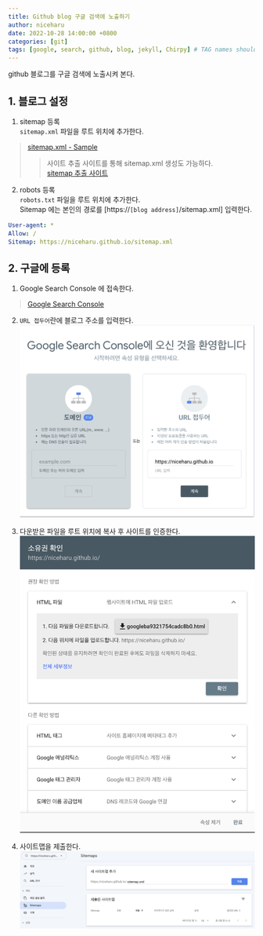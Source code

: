 ```yaml
---
title: Github blog 구글 검색에 노출하기
author: niceharu
date: 2022-10-28 14:00:00 +0800
categories: [git]
tags: [google, search, github, blog, jekyll, Chirpy] # TAG names should always be lowercase
---
```


github 블로그를 구글 검색에 노출시켜 본다.

## 1. 블로그 설정
1. sitemap 등록  
`sitemap.xml` 파일을 루트 위치에 추가한다.
> [sitemap.xml - Sample](https://github.com/niceharu/niceharu.github.io/blob/main/sitemap_sample.xml)  
>> 사이트 추출 사이트를 통해 sitemap.xml 생성도 가능하다.  
>> [sitemap 추출 사이트](https://www.xml-sitemaps.com/)

2. robots 등록  
`robots.txt` 파일을 루트 위치에 추가한다.  
Sitemap 에는 본인의 경로를 [https://`[blog address]`/sitemap.xml] 입력한다. 
```yaml
User-agent: *
Allow: /
Sitemap: https://niceharu.github.io/sitemap.xml
```

## 2. 구글에 등록
1. Google Search Console 에 접속한다.
> [Google Search Console](https://search.google.com/search-console/about)

2. `URL 접두어`란에 블로그 주소를 입력한다.
![](/assets/images/github-0-1.png)

3. 다운받은 파일을 루트 위치에 복사 후 사이트를 인증한다.
![](/assets/images/github-0-2.png)

4. 사이트맵을 제출한다.
![](/assets/images/github-0-3.png)